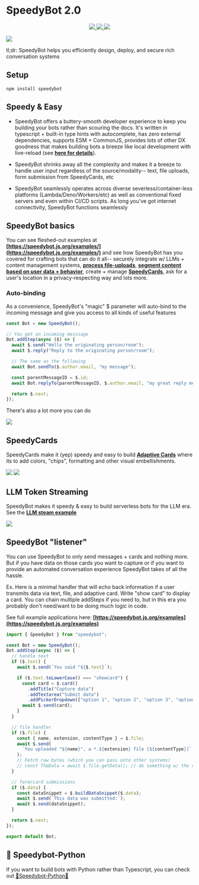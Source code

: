 # SpeedyBot 2.0

<p align="center">
  <a href="https://www.npmjs.org/package/element-plus">
    <img src="https://img.shields.io/npm/v/speedybot.svg" />
  </a>
  <a href="https://github.com/element-plus/element-plus">
    <img src="https://img.shields.io/badge/node-%20%3E%3D%2016-47c219" />
  </a>
  <a href="https://npmcharts.com/compare/element-plus?minimal=true">
    <img src="https://img.shields.io/npm/dm/speedybot.svg" />
  </a>
</p>

<img src="https://raw.githubusercontent.com/valgaze/speedybot-utils/main/assets/memes/logo4.jpeg?raw=true" />

tl;dr: SpeedyBot helps you efficiently design, deploy, and secure rich conversation systems

## Setup

```
npm install speedybot
```

## Speedy & Easy

- SpeedyBot offers a buttery-smooth developer experience to keep you building your bots rather than scouring the docs. It's written in typescript + built-in type hints with autocomplete, has zero external dependencies, supports ESM + CommonJS, provides lots of other DX goodness that makes building bots a breeze like local development with live-reload (see **[here for details](https://github.com/valgaze/speedybot/tree/deploy/examples/speedybot-local-server)**).

- SpeedyBot shrinks away all the complexity and makes it a breeze to handle user input regardless of the source/modality-- text, file uploads, form submission from SpeedyCards, etc

- SpeedyBot seamlessly operates across diverse severless/container-less platforms (Lambda/Deno/Workers/etc) as well as conventional fixed servers and even within CI/CD scripts. As long you've got internet connectivity, SpeedyBot functions seamlessly

## SpeedyBot basics

You can see fleshed-out examples at **[https://speedybot.js.org/examples/](https://speedybot.js.org/examples/)** and see how SpeedyBot has you covered for crafting bots that can do it all-- securely integrate w/ LLMs + content management systems, **[process file-uploads](https://speedybot.js.org/patterns.md#handle-file-uploads)**, **[segment content based on user data + behavior](./patterns.md#restrict-emails)**, create + manage **[SpeedyCards](https://speedybot.js.org/speedycard)**, ask for a user's location in a privacy-respecting way and lots more.

### Auto-binding

As a convenience, SpeedyBot's "magic" $ parameter will auto-bind to the incoming message and give you access to all kinds of useful features

```js
const Bot = new SpeedyBot();

// You get an incoming messsage
Bot.addStep(async ($) => {
  await $.send("Hello the originating person/room");
  await $.reply("Reply to the originating person/room");

  // The same as the following
  await Bot.sendTo($.author.email, "my message");

  const parentMessageID = $.id;
  await Bot.replyTo(parentMessageID, $.author.email, "my great reply message");

  return $.next;
});
```

There's also a lot more you can do

<img src="https://raw.githubusercontent.com/valgaze/speedybot-utils/main/assets/various/autocomplete.gif?raw=true" />

## SpeedyCards

SpeedyCards make it (yep) speedy and easy to build **[Adaptive Cards](https://adaptivecards.io)** where its to add colors, "chips", formatting and other visual embellishments.

<img src="https://raw.githubusercontent.com/valgaze/speedybot-utils/main/assets/various/speedycard.gif?raw=true" />

<img src="https://raw.githubusercontent.com/valgaze/speedybot-utils/main/assets/various/demo_chips.gif?raw=true" />

## LLM Token Streaming

SpeedyBot makes it speedy & easy to build serverless bots for the LLM era. See the **[LLM steam example](https://github.com/valgaze/publishidea/blob/v2/examples/llm-stream/README.md)**

<img src="https://github.com/valgaze/speedybot-utils/blob/main/assets/various/llm_stream.gif?raw=true" />

## SpeedyBot "listener"

You can use SpeedyBot to only send messages + cards and nothing more. But if you have data on those cards you want to capture or if you want to provide an automated conversation experience SpeedyBot takes of all the hassle.

Ex. Here is a minimal handler that will echo back information if a user transmits data via text, file, and adaptive card. Write "show card" to display a card. You can chain multiple addSteps if you need to, but in this era you probably don't need/want to be doing much logic in code.

See full example applications here: **[https://speedybot.js.org/examples](https://speedybot.js.org/examples)**

```ts
import { SpeedyBot } from "speedybot";

const Bot = new SpeedyBot();
Bot.addStep(async ($) => {
  // handle text
  if ($.text) {
    await $.send(`You said "${$.text}`);

    if ($.text.toLowerCase() === "showcard") {
      const card = $.card()
        .addTitle("Capture data")
        .addTextarea("Submit data")
        .addPickerDropdown(["option 1", "option 2", "option 3", "option 4"]);
      await $.send(card);
    }
  }

  // file handler
  if ($.file) {
    const { name, extension, contentType } = $.file;
    await $.send(
      `You uploaded "${name}", a *.${extension} file [${contentType}]`
    );
    // Fetch raw bytes (which you can pass onto other systems)
    // const TheData = await $.file.getData(); // do something w/ the contents/bytes
  }

  // form/card submissions
  if ($.data) {
    const dataSnippet = $.buildDataSnippet($.data);
    await $.send(`This data was submitted:`);
    await $.send(dataSnippet);
  }

  return $.next;
});

export default Bot;
```

## 🐍 Speedybot-Python

If you want to build bots with Python rather than Typescript, you can check out [🐍Speedybot-Python🐍](https://pypi.org/project/speedybot)
